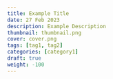 ```yaml
---
title: Example Title
date: 27 Feb 2023
description: Example Description
thumbnail: thumbnail.png
cover: cover.png
tags: [tag1, tag2]
categories: [category1]
draft: true
weight: -100   
---
```


